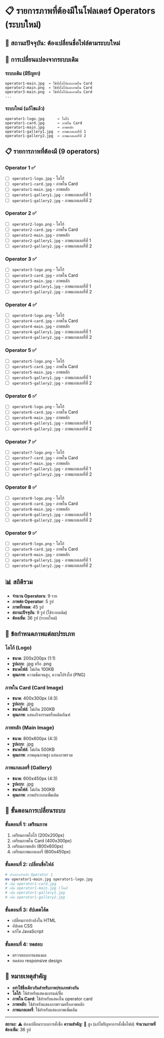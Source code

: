 # 📋 รายการภาพที่ต้องมีในโฟลเดอร์ Operators (ระบบใหม่)

## 🚨 **สถานะปัจจุบัน**: ต้องเปลี่ยนชื่อไฟล์ตามระบบใหม่

## 🔄 **การเปลี่ยนแปลงจากระบบเดิม**

### **ระบบเดิม (มีปัญหา)**
```
operator1-main.jpg  ← ใช้ทั้งโลโก้และภาพใน Card
operator2-main.png  ← ใช้ทั้งโลโก้และภาพใน Card
operator3-main.png  ← ใช้ทั้งโลโก้และภาพใน Card
...
```

### **ระบบใหม่ (แก้ไขแล้ว)**
```
operator1-logo.jpg      ← โลโก้
operator1-card.jpg      ← ภาพใน Card
operator1-main.jpg      ← ภาพหลัก
operator1-gallery1.jpg  ← ภาพแกลเลอรี่ที่ 1
operator1-gallery2.jpg  ← ภาพแกลเลอรี่ที่ 2
```

## 📋 **รายการภาพที่ต้องมี (9 operators)**

### **Operator 1** ✅
- [ ] `operator1-logo.jpg` - โลโก้
- [ ] `operator1-card.jpg` - ภาพใน Card
- [ ] `operator1-main.jpg` - ภาพหลัก
- [ ] `operator1-gallery1.jpg` - ภาพแกลเลอรี่ที่ 1
- [ ] `operator1-gallery2.jpg` - ภาพแกลเลอรี่ที่ 2

### **Operator 2** ✅
- [ ] `operator2-logo.png` - โลโก้
- [ ] `operator2-card.jpg` - ภาพใน Card
- [ ] `operator2-main.jpg` - ภาพหลัก
- [ ] `operator2-gallery1.jpg` - ภาพแกลเลอรี่ที่ 1
- [ ] `operator2-gallery2.jpg` - ภาพแกลเลอรี่ที่ 2

### **Operator 3** ✅
- [ ] `operator3-logo.png` - โลโก้
- [ ] `operator3-card.jpg` - ภาพใน Card
- [ ] `operator3-main.jpg` - ภาพหลัก
- [ ] `operator3-gallery1.jpg` - ภาพแกลเลอรี่ที่ 1
- [ ] `operator3-gallery2.jpg` - ภาพแกลเลอรี่ที่ 2

### **Operator 4** ✅
- [ ] `operator4-logo.png` - โลโก้
- [ ] `operator4-card.jpg` - ภาพใน Card
- [ ] `operator4-main.jpg` - ภาพหลัก
- [ ] `operator4-gallery1.jpg` - ภาพแกลเลอรี่ที่ 1
- [ ] `operator4-gallery2.jpg` - ภาพแกลเลอรี่ที่ 2

### **Operator 5** ✅
- [ ] `operator5-logo.png` - โลโก้
- [ ] `operator5-card.jpg` - ภาพใน Card
- [ ] `operator5-main.jpg` - ภาพหลัก
- [ ] `operator5-gallery1.jpg` - ภาพแกลเลอรี่ที่ 1
- [ ] `operator5-gallery2.jpg` - ภาพแกลเลอรี่ที่ 2

### **Operator 6** ✅
- [ ] `operator6-logo.png` - โลโก้
- [ ] `operator6-card.jpg` - ภาพใน Card
- [ ] `operator6-main.jpg` - ภาพหลัก
- [ ] `operator6-gallery1.jpg` - ภาพแกลเลอรี่ที่ 1
- [ ] `operator6-gallery2.jpg` - ภาพแกลเลอรี่ที่ 2

### **Operator 7** ✅
- [ ] `operator7-logo.png` - โลโก้
- [ ] `operator7-card.jpg` - ภาพใน Card
- [ ] `operator7-main.jpg` - ภาพหลัก
- [ ] `operator7-gallery1.jpg` - ภาพแกลเลอรี่ที่ 1
- [ ] `operator7-gallery2.jpg` - ภาพแกลเลอรี่ที่ 2

### **Operator 8** ✅
- [ ] `operator8-logo.png` - โลโก้
- [ ] `operator8-card.jpg` - ภาพใน Card
- [ ] `operator8-main.jpg` - ภาพหลัก
- [ ] `operator8-gallery1.jpg` - ภาพแกลเลอรี่ที่ 1
- [ ] `operator8-gallery2.jpg` - ภาพแกลเลอรี่ที่ 2

### **Operator 9** ✅
- [ ] `operator9-logo.png` - โลโก้
- [ ] `operator9-card.jpg` - ภาพใน Card
- [ ] `operator9-main.jpg` - ภาพหลัก
- [ ] `operator9-gallery1.jpg` - ภาพแกลเลอรี่ที่ 1
- [ ] `operator9-gallery2.jpg` - ภาพแกลเลอรี่ที่ 2

## 📊 **สถิติรวม**

- **จำนวน Operators**: 9 ราย
- **ภาพต่อ Operator**: 5 รูป
- **ภาพทั้งหมด**: 45 รูป
- **สถานะปัจจุบัน**: 9 รูป (ใช้ระบบเดิม)
- **ต้องเพิ่ม**: 36 รูป (ระบบใหม่)

## 🎯 **ข้อกำหนดภาพแต่ละประเภท**

### **โลโก้ (Logo)**
- **ขนาด**: 200x200px (1:1)
- **รูปแบบ**: .jpg หรือ .png
- **ขนาดไฟล์**: ไม่เกิน 100KB
- **คุณภาพ**: ความชัดเจนสูง, ความโปร่งใส (PNG)

### **ภาพใน Card (Card Image)**
- **ขนาด**: 400x300px (4:3)
- **รูปแบบ**: .jpg
- **ขนาดไฟล์**: ไม่เกิน 200KB
- **คุณภาพ**: แสดงกิจกรรมหรือผลิตภัณฑ์

### **ภาพหลัก (Main Image)**
- **ขนาด**: 800x600px (4:3)
- **รูปแบบ**: .jpg
- **ขนาดไฟล์**: ไม่เกิน 500KB
- **คุณภาพ**: ภาพคุณภาพสูง แสดงภาพรวม

### **ภาพแกลเลอรี่ (Gallery)**
- **ขนาด**: 600x450px (4:3)
- **รูปแบบ**: .jpg
- **ขนาดไฟล์**: ไม่เกิน 300KB
- **คุณภาพ**: ภาพประกอบเพิ่มเติม

## 🚀 **ขั้นตอนการเปลี่ยนระบบ**

### **ขั้นตอนที่ 1: เตรียมภาพ**
1. เตรียมภาพโลโก้ (200x200px)
2. เตรียมภาพใน Card (400x300px)
3. เตรียมภาพหลัก (800x600px)
4. เตรียมภาพแกลเลอรี่ (600x450px)

### **ขั้นตอนที่ 2: เปลี่ยนชื่อไฟล์**
```bash
# ตัวอย่างสำหรับ Operator 1
mv operator1-main.jpg operator1-logo.jpg
# เพิ่ม operator1-card.jpg
# เพิ่ม operator1-main.jpg (ใหม่)
# เพิ่ม operator1-gallery1.jpg
# เพิ่ม operator1-gallery2.jpg
```

### **ขั้นตอนที่ 3: อัปเดตโค้ด**
- เปลี่ยนการอ้างอิงใน HTML
- อัปเดต CSS
- แก้ไข JavaScript

### **ขั้นตอนที่ 4: ทดสอบ**
- ตรวจสอบการแสดงผล
- ทดสอบ responsive design

## 📝 **หมายเหตุสำคัญ**

- **อย่าใช้ชื่อเดียวกันสำหรับภาพประเภทต่างกัน**
- **โลโก้**: ใช้สำหรับแสดงแบรนด์/ชื่อ
- **ภาพใน Card**: ใช้สำหรับแสดงใน operator card
- **ภาพหลัก**: ใช้สำหรับแสดงภาพรวมหรือภาพหลัก
- **ภาพแกลเลอรี่**: ใช้สำหรับแสดงภาพเพิ่มเติม

---

**สถานะ**: ⚠️ ต้องเปลี่ยนระบบการตั้งชื่อ
**ความสำคัญ**: 🔴 สูง (แก้ไขปัญหาการตั้งชื่อไฟล์)
**จำนวนภาพที่ต้องเพิ่ม**: 36 รูป
